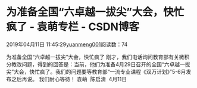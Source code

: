 
# 为准备全国“六卓越一拔尖”大会，快忙疯了 - 袁萌专栏 - CSDN博客

2019年04月11日 11:45:29[yuanmeng001](https://me.csdn.net/yuanmeng001)阅读数：74


为准备全国“六卓越一拔尖”大会，快忙疯了
刚才，我们电话询问教育部有关微积分教改问题，得到的回答是：当前，他们为准备4月29日召开的全国“六卓越一拔尖”大会，快忙疯了。我们的问题要等教育部“一流专业课程《双万计划》”5-6月发布之后再说。
我们耐心等待！
袁萌  陈启清  4月11日

